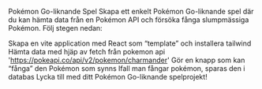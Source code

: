 Pokémon Go-liknande Spel
Skapa ett enkelt Pokémon Go-liknande spel där du kan hämta data från en Pokémon API och försöka fånga slumpmässiga Pokémon. Följ stegen nedan:

Skapa en vite application med React som “template” och installera tailwind
Hämta data med hjäp av fetch från pokemon api
'https://pokeapi.co/api/v2/pokemon/charmander'
Gör en knapp som kan “fånga” den Pokémon som synns
Ifall man fångar pokémon, sparas den i databas
Lycka till med ditt Pokémon Go-liknande spelprojekt!
